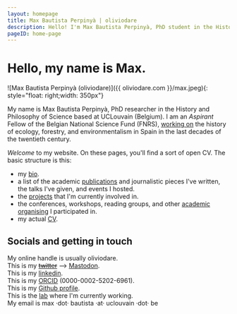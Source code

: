 ```yaml
---
layout: homepage
title: Max Bautista Perpinyà | oliviodare
description: Hello! I'm Max Bautista Perpinyà, PhD student in the History and Philosophy of Science @ UCLouvain (Belgium), working on the history of biodiversity.
pageID: home-page
---
```


# Hello, my name is Max.

![Max Bautista Perpinyà (oliviodare)]({{ oliviodare.com }}/max.jpeg){: style="float: right;width: 350px"}

My name is Max Bautista Perpinyà, PhD researcher in the History and Philosophy of Science based at UCLouvain (Belgium). I am an *Aspirant* Fellow of the Belgian National Science Fund (FNRS), [working on](bio.html#what-i-am-doing-now) the history of ecology, forestry, and environmentalism in Spain in the last decades of the twentieth century.

*Welcome* to my website. On these pages, you'll find a sort of open CV. The basic structure is this:
- my [bio](bio.html).
- a list of the academic [publications](pubs.html) and journalistic pieces I've written, the talks I've given, and events I hosted.
- the [projects](projects.html) that I'm currently involved in.
- the conferences, workshops, reading groups, and other [academic organising](academic-organising.html) I participated in.
- my actual <a href="https://oliviodare.github.io/cv/" target="_blank">CV</a>.

## Socials and getting in touch
My online handle is usually oliviodare.<br>
This is my <strike><a href="https://twitter.com/oliviodare" target="_blank">twitter</a></strike> --> <a href="https://scholar.social/@oliviodare" rel="me" target="_blank">Mastodon</a>.  
This is my <a href="https://www.linkedin.com/in/max-bp/" target="_blank">linkedin</a>.  
This is my <a href="https://orcid.org/0000-0002-5202-6961" target="_blank">ORCID</a> (0000-0002-5202-6961).  
This is my <a href="https://github.com/oliviodare" target="_blank">Github profile</a>.  
This is the <a href="https://pencelab.be/" target="_blank">lab</a> where I'm currently working.   
My email is max ·dot· bautista ·at· uclouvain ·dot· be

<!-- ![Max Bautista Perpinyà (oliviodare)]({{ oliviodare.com }}/room.png) -->
